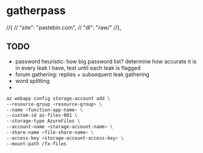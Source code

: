 # gatherpass
//{
        //    "site": "pastebin.com",
        //    "dl": "raw/"
        //},



## TODO
- password heuristic: how big password list? determine how accurate it is in every leak I have, test until each leak is flagged
- forum gathering: replies + subsequent leak gathering
- word splitting
- 
```sh
az webapp config storage-account add \
--resource-group <resource-group> \
--name <function-app-name> \
--custom-id az-files-001 \
--storage-type AzureFiles \
--account-name <storage-account-name> \
--share-name <file-share-name> \
--access-key <storage-account-access-key> \
--mount-path /fx-files
```